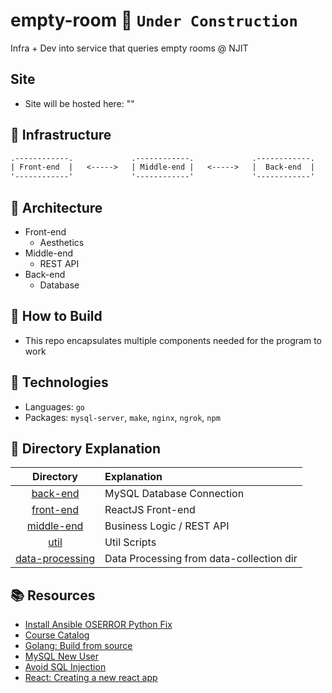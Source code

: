 # empty-room :construction: `Under Construction`
Infra + Dev into service that queries empty rooms @ NJIT

## Site
- Site will be hosted here: "" 

## :tram: Infrastructure
```txt
.------------.             .------------.             .------------.
| Front-end  |   <----->   | Middle-end |   <----->   |  Back-end  |
'------------'             '------------'             '------------'
```

## :triangular_ruler: Architecture
- Front-end
    - Aesthetics
- Middle-end
    - REST API
- Back-end
    - Database


## :hammer: How to Build
- This repo encapsulates multiple components needed for the program to work

## :microscope: Technologies
- Languages: `go`
- Packages: `mysql-server`, `make`, `nginx`, `ngrok`, `npm`

## :microscope: Directory Explanation

| Directory         | Explanation
| :---:             | :---
| [back-end](back-end)              | MySQL Database Connection
| [front-end](front-end)            | ReactJS Front-end
| [middle-end](middle-end)          | Business Logic / REST API  
| [util](util)                      | Util Scripts 
| [data-processing](data-processing)| Data Processing from data-collection dir

## :books: Resources
- [Install Ansible OSERROR Python Fix](https://stackoverflow.com/questions/54778630/could-not-install-packages-due-to-an-environmenterror-errno-2-no-such-file-or)
- [Course Catalog](https://myhub.njit.edu/BannerExtensibility/customPage/page/stuRegCrseSched)
- [Golang: Build from source](https://go.dev/doc/install)
- [MySQL New User](https://askubuntu.com/questions/1322175/not-allowed-to-create-user-with-grant)
- [Avoid SQL Injection](https://go.dev/doc/database/sql-injection)
- [React: Creating a new react app](https://reactjs.org/docs/create-a-new-react-app.html)